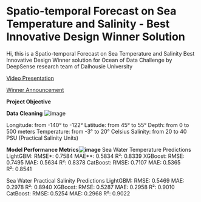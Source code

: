 # Spatio-temporal Forecast on Sea Temperature and Salinity - Best Innovative Design Winner Solution

Hi, this is a Spatio-temporal Forecast on Sea Temperature and Salinity Best Innovative Design Winner solution for
Ocean of Data Challenge by DeepSense research team of Dalhousie University

[Video Presentation](https://youtu.be/9YQ4zv3rX-A?si=EWHYAtuFVZEA7GbM)

[Winner Announcement](https://www.linkedin.com/feed/update/urn:li:activity:7135340703865315330/)

**Project Objective**

**Data Cleaning**
![image](https://github.com/gjftns7220/Sea_temperature_and_salinity_prediction/assets/143769164/4f179767-4182-46a0-853d-51a214ee2b1f)

Longitude: from -140° to -122°
Latitude: from 45° to 55°
Depth: from 0 to 500 meters
Temperature: from -3° to 20° Celsius
Salinity: from 20 to 40 PSU (Practical Salinity Units)


**Model Performance Metrics![image](https://github.com/gjftns7220/Sea_temperature_and_salinity_prediction/assets/143769164/30bc26ee-7b6e-4649-95cd-46b54d11057a)**
Sea Water Temperature Predictions
LightGBM:
RMSE*: 0.7584
MAE**: 0.5834
R²: 0.8339
XGBoost:
RMSE: 0.7495
MAE: 0.5634
R²: 0.8378
CatBoost:
RMSE: 0.7107
MAE: 0.5365
R²: 0.8541

Sea Water Practical Salinity Predictions
LightGBM:
RMSE: 0.5469
MAE: 0.2978
R²: 0.8940
XGBoost:
RMSE: 0.5287
MAE: 0.2958
R²: 0.9010
CatBoost:
RMSE: 0.5254
MAE: 0.2968
R²: 0.9022
